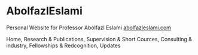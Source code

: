 # AbolfazlEslami
Personal Website for Professor Abolfazl Eslami
[abolfazleslami.com](abolfazleslami.com)


Home, Research & Publications, Supervision & Short Cources, Consulting & industry, Fellowships & Redcognition, Updates
